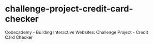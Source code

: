 # challenge-project-credit-card-checker
Codecademy - Building Interactive Websites: Challenge Project - Credit Card Checker
